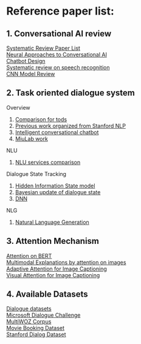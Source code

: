 # Reference paper list:

## 1. Conversational AI review
[Systematic Review Paper List](https://github.com/sz128/Natural-language-understanding-papers/blob/master/domain-intent-slot.md) <br>
[Neural Approaches to Conversational AI](https://arxiv.org/pdf/1809.08267.pdf) <br>
[Chatbot Design](https://thesai.org/Downloads/Volume6No7/Paper_12-Survey_on_Chatbot_Design_Techniques_in_Speech_Conversation_Systems.pdf) <br>
[Systematic review on speech recognition](https://ieeexplore.ieee.org/stamp/stamp.jsp?tp=&arnumber=8632885) <br>
[CNN Model Review](https://towardsdatascience.com/review-ssd-single-shot-detector-object-detection-851a94607d11)


## 2. Task oriented dialogue system

Overview
1. [Comparison for tods](https://github.com/AtmaHou/Task-Oriented-Dialogue-Research-Progress-Survey)
2. [Previous work organized from Stanford NLP](https://web.stanford.edu/~jurafsky/slp3/26.pdf)
3. [Intelligent conversational chatbot](https://www.csie.ntu.edu.tw/~yvchen/s105-icb/syllabus.html)
4. [MiuLab work](https://www.csie.ntu.edu.tw/~miulab/#home)

NLU
1. [NLU services comparison](https://www.aclweb.org/anthology/W17-5522.pdf)

Dialogue State Tracking
1. [Hidden Information State model](http://mi.eng.cam.ac.uk/~sjy/papers/ygkm10.pdf)
2. [Bayesian update of dialogue state](http://mi.eng.cam.ac.uk/~sjy/papers/thyo10.pdf)
3. [DNN](https://www.aclweb.org/anthology/W13-4073.pdf)

NLG
1. [Natural Language Generation](https://pdfs.semanticscholar.org/728e/18fbf00f5a80e9a070db4f4416d66c7b28f4.pdf)

## 3. Attention Mechanism
[Attention on BERT](https://drive.google.com/file/d/1e0WA8t0T0xvngTuMk01rbMeJySxynGE8/view) <br>
[Multimodal Explanations by attention on images](http://openaccess.thecvf.com/content_cvpr_2018/papers/Park_Multimodal_Explanations_Justifying_CVPR_2018_paper.pdf) <br>
[Adaptive Attention for Image Captioning](https://arxiv.org/pdf/1612.01887.pdf) <br>
[Visual Attention for Image Captioning](https://arxiv.org/pdf/1502.03044.pdf) <br>


## 4. Available Datasets
[Dialogue datasets](https://github.com/AtmaHou/Task-Oriented-Dialogue-Dataset-Survey) <br>
[Microsoft Dialogue Challenge](https://github.com/xiul-msr/e2e_dialog_challenge/tree/master/data) <br>
[MultiWOZ Corpus](https://www.repository.cam.ac.uk/handle/1810/294507) <br>
[Movie Booking Dataset](https://github.com/MiuLab/TC-Bot#data) <br>
[Stanford Dialog Dataset](http://nlp.stanford.edu/projects/kvret/kvret_dataset_public.zip)